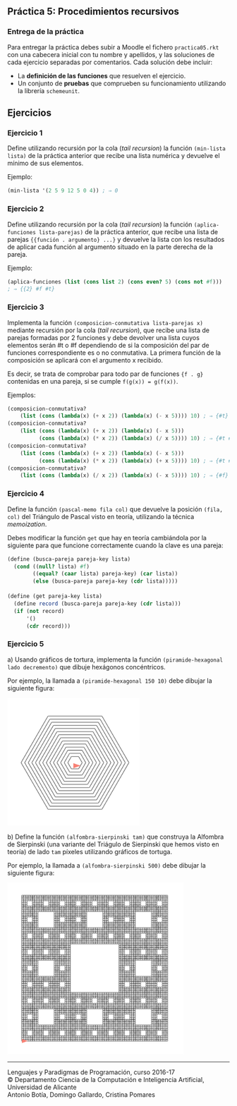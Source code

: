 ## Práctica 5: Procedimientos recursivos

### Entrega de la práctica

Para entregar la práctica debes subir a Moodle el fichero
`practica05.rkt` con una cabecera inicial con tu nombre y apellidos, y
las soluciones de cada ejercicio separadas por comentarios. Cada
solución debe incluir:

- La **definición de las funciones** que resuelven el ejercicio.
- Un conjunto de **pruebas** que comprueben su funcionamiento
  utilizando la librería `schemeunit`.

## Ejercicios

### Ejercicio 1

Define utilizando recursión por la cola (_tail recursion_) la función
`(min-lista lista)` de la práctica anterior que recibe una lista
numérica y devuelve el mínimo de sus elementos.

Ejemplo:

```scheme
(min-lista '(2 5 9 12 5 0 4)) ; ⇒ 0
```

### Ejercicio 2

Define utilizando recursión por la cola (_tail recursion_) la función
`(aplica-funciones lista-parejas)` de la práctica anterior, que recibe
una lista de parejas `{{función . argumento} ...}` y devuelve la lista
con los resultados de aplicar cada función al argumento situado en la
parte derecha de la pareja.

Ejemplo:

```scheme
(aplica-funciones (list (cons list 2) (cons even? 5) (cons not #f))) 
; ⇒ {{2} #f #t}
```


### Ejercicio 3

Implementa la función `(composicion-conmutativa lista-parejas x)`
mediante recursión por la cola (_tail recursion_), que recibe una
lista de parejas formadas por 2 funciones y debe devolver una lista
cuyos elementos serán #t o #f dependiendo de si la composición del par
de funciones correspondiente es o no conmutativa. La primera función
de la composición se aplicará con el argumento x recibido.

Es decir, se trata de comprobar para todo par de funciones `{f . g}`
contenidas en una pareja, si se cumple `f(g(x)) = g(f(x))`.
                        
Ejemplos:

```scheme
(composicion-conmutativa? 
    (list (cons (lambda(x) (+ x 2)) (lambda(x) (- x 5)))) 10) ; ⇒ {#t}
(composicion-conmutativa? 
    (list (cons (lambda(x) (+ x 2)) (lambda(x) (- x 5)))
          (cons (lambda(x) (* x 2)) (lambda(x) (/ x 5)))) 10) ; ⇒ {#t #t}
(composicion-conmutativa? 
    (list (cons (lambda(x) (+ x 2)) (lambda(x) (- x 5)))
          (cons (lambda(x) (* x 2)) (lambda(x) (+ x 5)))) 10) ; ⇒ {#t #f}
(composicion-conmutativa? 
    (list (cons (lambda(x) (/ x 2)) (lambda(x) (- x 5)))) 10) ; ⇒ {#f}
```

### Ejercicio 4

Define la función `(pascal-memo fila col)` que devuelve la posición
`(fila, col)` del Triángulo de Pascal visto en teoría, utilizando la
técnica _memoization_. 

Debes modificar la función `get` que hay en teoría cambiándola por la
siguiente para que funcione correctamente cuando la clave es una pareja:

```scheme
(define (busca-pareja pareja-key lista)
  (cond ((null? lista) #f)
        ((equal? (caar lista) pareja-key) (car lista))
        (else (busca-pareja pareja-key (cdr lista)))))
        
(define (get pareja-key lista)
  (define record (busca-pareja pareja-key (cdr lista)))
  (if (not record)
      '()
      (cdr record)))
```


### Ejercicio 5

a) Usando gráficos de tortura, implementa la función
`(piramide-hexagonal lado decremento)` que dibuje hexágonos
concéntricos.

Por ejemplo, la llamada a `(piramide-hexagonal 150 10)` debe dibujar
la siguiente figura:

<img src="imagenes/hexagono.png" width="300px"/>

b) Define la función `(alfombra-sierpinski tam)` que construya la
Alfombra de Sierpinski (una variante del Triágulo de Sierpinski que
hemos visto en teoría) de lado `tam` píxeles utilizando gráficos de
tortuga. 

Por ejemplo, la llamada a `(alfombra-sierpinski 500)` debe dibujar la
siguiente figura:

<img src="imagenes/alfombra-sierpinski.png" width="400px"/>

----

Lenguajes y Paradigmas de Programación, curso 2016-17  
© Departamento Ciencia de la Computación e Inteligencia Artificial, Universidad de Alicante  
Antonio Botía, Domingo Gallardo, Cristina Pomares  
